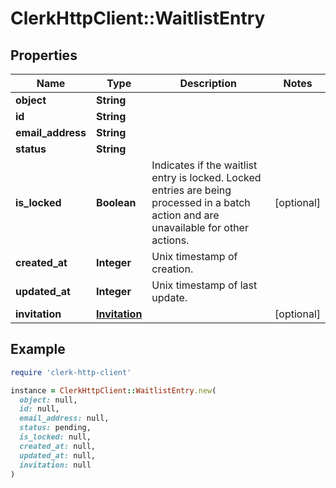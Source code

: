 # ClerkHttpClient::WaitlistEntry

## Properties

| Name | Type | Description | Notes |
| ---- | ---- | ----------- | ----- |
| **object** | **String** |  |  |
| **id** | **String** |  |  |
| **email_address** | **String** |  |  |
| **status** | **String** |  |  |
| **is_locked** | **Boolean** | Indicates if the waitlist entry is locked. Locked entries are being processed in a batch action and are unavailable for other actions.  | [optional] |
| **created_at** | **Integer** | Unix timestamp of creation.  |  |
| **updated_at** | **Integer** | Unix timestamp of last update.  |  |
| **invitation** | [**Invitation**](Invitation.md) |  | [optional] |

## Example

```ruby
require 'clerk-http-client'

instance = ClerkHttpClient::WaitlistEntry.new(
  object: null,
  id: null,
  email_address: null,
  status: pending,
  is_locked: null,
  created_at: null,
  updated_at: null,
  invitation: null
)
```

